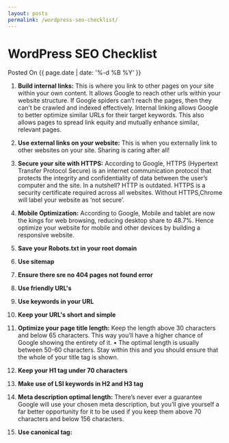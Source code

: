 ```yaml
---
layout: posts
permalink: /wordpress-seo-checklist/
---
```


# WordPress SEO Checklist
<p class="date">Posted On {{ page.date | date: '%-d %B %Y' }}</p>

1. **Build internal links:** This is where you link to other pages on your site within your own content. It allows Google to reach other urls within your website structure. If Google spiders can’t reach the pages, then they can’t be crawled and indexed effectively. Internal linking allows Google to better optimize similar URLs for their target keywords. This also allows pages to spread link equity and mutually enhance similar, relevant pages.

2. **Use external links on your website:** This is when you externally link to other websites on your site. Sharing is caring after all!

3. **Secure your site with HTTPS:** According to Google, HTTPS (Hypertext Transfer Protocol Secure) is an internet communication protocol that protects the integrity and confidentiality of data between the user’s computer and the site. In a nutshell? HTTP is outdated. HTTPS is a security certificate required across all websites. Without HTTPS,Chrome will label your website as ‘not secure’.

4. **Mobile Optimization:** According to Google, Mobile and tablet are now the kings for web browsing, reducing desktop share to 48.7%. Hence optimize your website for mobile and other devices by building a responsive website.

5. **Save your Robots.txt in your root domain**

6. **Use sitemap**

7. **Ensure there sre no 404 pages not found error**

8. **Use friendly URL's**

9. **Use keywords in your URL**

10. **Keep your URL's short and simple**

11. **Optimize your page title length:** Keep the length above 30 characters and below 65 characters. This way you’ll have a higher chance of Google showing the entirety of it. • The optimal length is usually between 50-60 characters. Stay within this and you should ensure that the whole of your title tag is shown.

12. **Keep your H1 tag under 70 characters**

13. **Make use of LSI keywords in H2 and H3 tag**

14. **Meta description optimal length:** There’s never ever a guarantee Google will use your chosen meta description, but you’ll give yourself a far better opportunity for it to be used if you keep them above 70 characters and below 156 characters.

15. **Use canonical tag:**